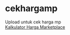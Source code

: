 # cekhargamp
Upload untuk cek harga mp
<br>
<a href="https://pelitaonline.github.io/cekhargamp/Harga Jual MP.html">Kalkulator Harga Marketplace</a>
